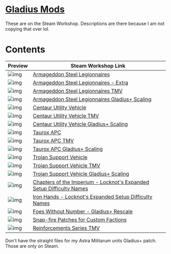 # [Gladius Mods](https://github.com/Backup158/GladiusMods)
These are on the Steam Workshop. Descriptions are there because I am not copying that over lol.

# Contents
Preview | Steam Workshop Link
--- | ---
![img](https://images.steamusercontent.com/ugc/2473130629537031248/4FDE2F1E915BC148ABBF34F1292D2522D8F6290A/?imw=268&imh=151&ima=fit&impolicy=Letterbox&imcolor=%23000000&letterbox=true) | [Armageddon Steel Legionnaires](https://steamcommunity.com/sharedfiles/filedetails/?id=3349331473) |
![img](https://images.steamusercontent.com/ugc/2473130629537144707/CB370D4CE33526F959C99A5012C4C65A8BA48177/?imw=200&imh=112&ima=fit&impolicy=Letterbox&imcolor=%23000000&letterbox=true) | [Armageddon Steel Legionnaires - Extra](https://steamcommunity.com/sharedfiles/filedetails/?id=3349345480) |
![img](https://images.steamusercontent.com/ugc/2473130629538050871/0E339E84496B87CB3A0C615D33658AA14FCBF899/?imw=200&imh=112&ima=fit&impolicy=Letterbox&imcolor=%23000000&letterbox=true) | [Armageddon Steel Legionnaires TMV](https://steamcommunity.com/sharedfiles/filedetails/?id=3349451365)
![img](https://images.steamusercontent.com/ugc/2912309369424303/5F3AD761872A1B3BEBE4D1C8491DC4ED7DB4B32B/?imw=200&imh=112&ima=fit&impolicy=Letterbox&imcolor=%23000000&letterbox=true) | [Armageddon Steel Legionnaires Gladius+ Scaling](https://steamcommunity.com/sharedfiles/filedetails/?id=3386427212)
![img](https://images.steamusercontent.com/ugc/2473130992545062002/BE09F2FB58A7E8923185FA8979250DEB5D59BEF5/?imw=268&imh=151&ima=fit&impolicy=Letterbox&imcolor=%23000000&letterbox=true) | [Centaur Utility Vehicle](https://steamcommunity.com/sharedfiles/filedetails/?id=3349668083) 
![img](https://images.steamusercontent.com/ugc/2473130992547721306/4ED6F11DEF74134743CC583B8AB5CEBD32476085/?imw=200&imh=112&ima=fit&impolicy=Letterbox&imcolor=%23000000&letterbox=true) | [Centaur Utility Vehicle TMV](https://steamcommunity.com/sharedfiles/filedetails/?id=3349947084)
![img](https://images.steamusercontent.com/ugc/2912309369424211/86E5EE76DFEFD803D1521ECB8B1274F6675DCD64/?imw=200&imh=112&ima=fit&impolicy=Letterbox&imcolor=%23000000&letterbox=true) | [Centaur Utility Vehicle Gladius+ Scaling](https://steamcommunity.com/sharedfiles/filedetails/?id=3386427169)
![img](https://images.steamusercontent.com/ugc/2473130992547932612/ABDF21E5306452FCC1FCF5554D130739331E7E15/?imw=268&imh=151&ima=fit&impolicy=Letterbox&imcolor=%23000000&letterbox=true) | [Taurox APC](https://steamcommunity.com/sharedfiles/filedetails/?id=3349965457)
![img](https://images.steamusercontent.com/ugc/2473130992548230881/CCF6ED91B47237782CFAF84C3668C534A198E65E/?imw=200&imh=112&ima=fit&impolicy=Letterbox&imcolor=%23000000&letterbox=true) | [Taurox APC TMV](https://steamcommunity.com/sharedfiles/filedetails/?id=3349988938)
![img](https://images.steamusercontent.com/ugc/2912309369576079/182768A510DAFD872284F02B65FCF36ED17905C9/?imw=200&imh=112&ima=fit&impolicy=Letterbox&imcolor=%23000000&letterbox=true) | [Taurox APC Gladius+ Scaling](https://steamcommunity.com/sharedfiles/filedetails/?id=3386474474)
![img](https://images.steamusercontent.com/ugc/2912309369658355/1A71410D430F6BBD3B3FCBC29330548F0DEB1EB7/?imw=200&imh=112&ima=fit&impolicy=Letterbox&imcolor=%23000000&letterbox=true) | [Trojan Support Vehicle](https://steamcommunity.com/sharedfiles/filedetails/?id=3386496892)
![img](https://images.steamusercontent.com/ugc/2912309369658439/13E40323502A22D05F7DB9961FDF08AB23852D40/?imw=268&imh=151&ima=fit&impolicy=Letterbox&imcolor=%23000000&letterbox=true) | [Trojan Support Vehicle TMV](https://steamcommunity.com/sharedfiles/filedetails/?id=3386496908)
![img](https://images.steamusercontent.com/ugc/2912309369738045/1155873D497B8D84DD2790B0F3B8E685721A447A/?imw=200&imh=112&ima=fit&impolicy=Letterbox&imcolor=%23000000&letterbox=true) | [Trojan Support Vehicle Gladius+ Scaling](https://steamcommunity.com/sharedfiles/filedetails/?id=3386516497)
![img](https://images.steamusercontent.com/ugc/2473130992578886048/9AD9482F37076BD330172391B0AD5EEED04EB54A/?imw=200&imh=112&ima=fit&impolicy=Letterbox&imcolor=%23000000&letterbox=true) | [Chapters of the Imperium - Locknot's Expanded Setup Difficulty Names](https://steamcommunity.com/sharedfiles/filedetails/?id=3353099732)
![img](https://images.steamusercontent.com/ugc/2473130992578939860/4398FD9B20739FE34B143CD73D90DF7EFCF2FC88/?imw=200&imh=112&ima=fit&impolicy=Letterbox&imcolor=%23000000&letterbox=true) | [Iron Hands - Locknot's Expanded Setup Difficulty Names](https://steamcommunity.com/sharedfiles/filedetails/?id=3353106429)
![img](https://images.steamusercontent.com/ugc/2914211344493711/024524DF11194E7C280E4AF75532248709C1F695/?imw=268&imh=151&ima=fit&impolicy=Letterbox&imcolor=%23000000&letterbox=true) | [Foes Without Number - Gladius+ Rescale](https://steamcommunity.com/sharedfiles/filedetails/?id=3405780980)
![img](https://images.steamusercontent.com/ugc/2921817808125383/55A4BDE73AE27D6BE471565E47C4E482B771532C/?imw=268&imh=151&ima=fit&impolicy=Letterbox&imcolor=%23000000&letterbox=true) | [Snap-fire Patches for Custom Factions](https://steamcommunity.com/sharedfiles/filedetails/?id=3452583452)
![img](https://images.steamusercontent.com/ugc/2921817812348175/C005B8A1403F1CBAAD38DA391B40AC0278B66EDD/?imw=268&imh=151&ima=fit&impolicy=Letterbox&imcolor=%23000000&letterbox=true) | [Reinforcements Series TMV](https://steamcommunity.com/sharedfiles/filedetails/?id=3457002753)

Don't have the straight files for my Astra Militarum units Gladius+ patch. Those are only on Steam.
